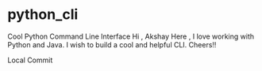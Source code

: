 # python_cli
Cool Python Command Line Interface
Hi , Akshay Here , I love working with Python and Java.
I wish to build a cool and helpful CLI.
Cheers!!

Local Commit 
